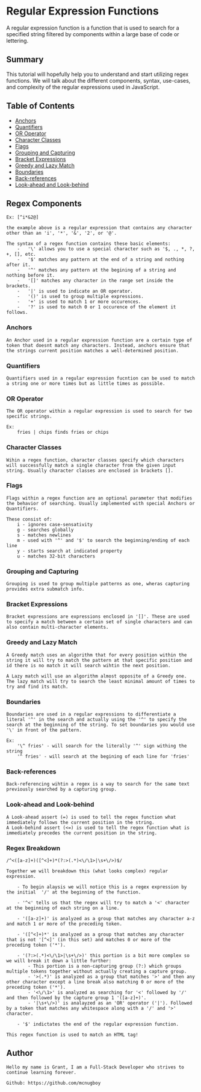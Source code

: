 # Regular Expression Functions

A regular expression function is a function that is used to search for a specified string filtered by components within a large base of code or lettering. 

## Summary

This tutorial will hopefully help you to understand and start utilizing regex functions. We will talk about the different components, syntax, use-cases, and complexity of the regular expressions used in JavaScript.


## Table of Contents

- [Anchors](#anchors)
- [Quantifiers](#quantifiers)
- [OR Operator](#or-operator)
- [Character Classes](#character-classes)
- [Flags](#flags)
- [Grouping and Capturing](#grouping-and-capturing)
- [Bracket Expressions](#bracket-expressions)
- [Greedy and Lazy Match](#greedy-and-lazy-match)
- [Boundaries](#boundaries)
- [Back-references](#back-references)
- [Look-ahead and Look-behind](#look-ahead-and-look-behind)

## Regex Components

    Ex: [^i*&2@] 

    the example above is a regular expression that contains any character other than an 'i', '*', '&', '2', or '@'.

    The syntax of a regex function contains these basic elements:
        -   '\' allows you to use a special character such as '$, ., *, ?, +, [], etc.
        -   '$' matches any pattern at the end of a string and nothing after it.
        -   '^' matches any pattern at the begining of a string and nothing before it.
        -   '[]' matches any character in the range set inside the brackets.
        -   '|' is used to indicate an OR operator.
        -   '()' is used to group multiple expressions.
        -   '+' is used to match 1 or more occurences.
        -   '?' is used to match 0 or 1 occurence of the element it follows.

### Anchors

    An Anchor used in a regular expression function are a certain type of token that doesnt match any characters. Instead, anchors ensure that the strings current position matches a well-determined position.

### Quantifiers

    Quantifiers used in a regular expression fucntion can be used to match a string one or more times but as little times as possible.

### OR Operator

    The OR operator within a regular expression is used to search for two specific strings.

    Ex: 
        fries | chips finds fries or chips

### Character Classes

    Wihin a regex function, character classes specify which characters will successfully match a single character from the given input string. Usually character classes are enclosed in brackets [].

### Flags

    Flags within a regex function are an optional parameter that modifies the behavior of searching. Usually implemented with special Anchors or Quantifiers.

    These consist of:
        i - ignores case-sensativity
        g - searches globally
        s - matches newlines
        m - used with '^' and '$' to search the beginning/ending of each line
        y - starts search at indicated property
        u - matches 32-bit characters
    

### Grouping and Capturing

    Grouping is used to group multiple patterns as one, wheras capturing provides extra submatch info.

### Bracket Expressions

    Bracket expressions are expressions enclosed in '[]'. These are used to specify a match between a certain set of single characters and can also contain multi-character elements.

### Greedy and Lazy Match

    A Greedy match uses an algorithm that for every position within the string it will try to match the pattern at that specific position and id there is no match it will search wihtin the next position.

    A Lazy match will use an algorithm almost opposite of a Greedy one. The lazy match will try to search the least minimal amount of times to try and find its match.

### Boundaries

    Boundaries are used in a regular expressions to differentiate a literal '^' in the search and actually using the '^' to specify the search at the beginning of the string. To set boundaries you would use '\' in front of the pattern.

    Ex: 
        '\^ fries' - will search for the literally '^' sign withing the string
        '^ fries' - will search at the begining of each line for 'fries'

### Back-references

    Back-referencing wihtin a regex is a way to search for the same text previously searched by a capturing group. 

### Look-ahead and Look-behind

    A Look-ahead assert (=) is used to tell the regex function what immediately follows the current position in the string. 
    A Look-behind assert (<=) is used to tell the regex function what is immediately precedes the current position in the string.

### Regex Breakdown

    /^<([a-z]+)([^<]+)*(?:>(.*)<\/\1>|\s+\/>)$/

    Together we will breakdown this (what looks complex) regular expression.

        - To begin alaysis we will notice this is a regex expression by the initial  '/' at the beginning of the function.

        - '^<' tells us that the regex will try to match a '<' character at the beginning of each string on a line.

        - '([a-z]+)' is analyzed as a group that matches any character a-z and match 1 or more of the preceding token.

        - '([^<]+)*' is analyzed as a group that matches any character that is not '[^<]' (in this set) and matches 0 or more of the preceding token ('*').

        - '(?:>(.*)<\/\1>|\s+\/>)' this portion is a bit more complex so we will break it down a little further:
            - This portion is a non-capturing group (?:) which groups multiple tokens together without actually creating a capture group.
            - '>(.*)' is analyzed as a group that matches '>' and then any other character except a line break also matching 0 or more of the preceding token ('*').
            - '<\/\1>' is analyzed as searching for '<' followed by '/' and then followed by the capture group 1 '([a-z]+)'.
            - '|\s+\/>)' is analayzed as an 'OR' operator ('|'). Followed by a token that matches any whitespace along with a '/' and '>' character.
            
        - '$' indictates the end of the regular expression function.

    This regex function is used to match an HTML tag!

## Author

    Hello my name is Grant, I am a Full-Stack Developer who strives to continue learning forever.

    Github: https://github.com/mcnugboy


